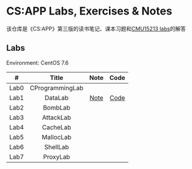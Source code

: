 # CS:APP Labs, Exercises & Notes

该仓库是《CS:APP》第三版的读书笔记、课本习题和[CMU15213 labs](http://csapp.cs.cmu.edu/3e/labs.html)的解答

## Labs

Environment: CentOS 7.6

|  #   |      Title      |                             Note                             |                             Code                             |
| :--: | :-------------: | :----------------------------------------------------------: | :----------------------------------------------------------: |
| Lab0 | CProgrammingLab |                                                              |                                                              |
| Lab1 |     DataLab     | [Note](https://github.com/Lei-Pei/CSAPP/blob/main/lab1-DataLab/datalab-handout/Note.md) | [Code](https://github.com/Lei-Pei/CSAPP/blob/main/lab1-DataLab/datalab-handout/bits.c) |
| Lab2 |     BombLab     |                                                              |                                                              |
| Lab3 |    AttackLab    |                                                              |                                                              |
| Lab4 |    CacheLab     |                                                              |                                                              |
| Lab5 |    MallocLab    |                                                              |                                                              |
| Lab6 |    ShellLab     |                                                              |                                                              |
| Lab7 |    ProxyLab     |                                                              |                                                              |

